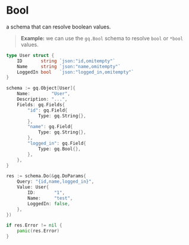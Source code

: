 # Bool

a schema that can resolve boolean values.

> **Example:** we can use the `gq.Bool` schema to resolve `bool` or `*bool` values.

```go
type User struct {
	ID 	 	 string `json:"id,omitempty"`
	Name 	 string `json:"name,omitempty"`
	LoggedIn bool	`json:"logged_in,omitempty"`
}

schema := gq.Object[User]{
	Name:        "User",
	Description: "...",
	Fields: gq.Fields{
		"id": gq.Field{
			Type: gq.String{},
		},
		"name": gq.Field{
			Type: gq.String{},
		},
		"logged_in": gq.Field{
			Type: gq.Bool{},
		},
	},
}

res := schema.Do(&gq.DoParams{
	Query: "{id,name,logged_in}",
	Value: User{
		ID: 	  "1",
		Name: 	  "test",
		LoggedIn: false,
	},
})

if res.Error != nil {
	panic(res.Error)
}
```
